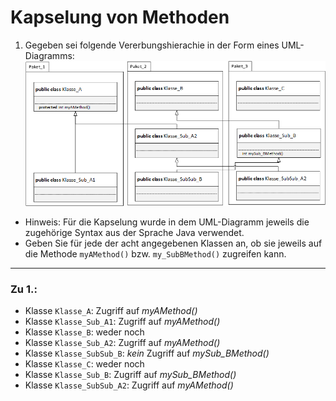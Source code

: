 # Kapselung von Methoden
1. Gegeben sei folgende Vererbungshierachie in der Form eines UML-Diagramms:
![UML-Diagramm](./img_a032.png)
- Hinweis: Für die Kapselung wurde in dem UML-Diagramm jeweils die zugehörige Syntax aus der Sprache Java verwendet.
- Geben Sie für jede der acht angegebenen Klassen an, ob sie jeweils auf die Methode `myAMethod()` bzw. `my_SubBMethod()` zugreifen kann.
---
### Zu 1.:
- Klasse `Klasse_A`: Zugriff auf _myAMethod()_
- Klasse `Klasse_Sub_A1`: Zugriff auf _myAMethod()_
- Klasse `Klasse_B`: weder noch
- Klasse `Klasse_Sub_A2`: Zugriff auf _myAMethod()_
- Klasse `Klasse_SubSub_B`: *kein* Zugriff auf _mySub_BMethod()_
- Klasse `Klasse_C`: weder noch
- Klasse `Klasse_Sub_B`: Zugriff auf _mySub_BMethod()_
- Klasse `Klasse_SubSub_A2`: Zugriff auf _myAMethod()_